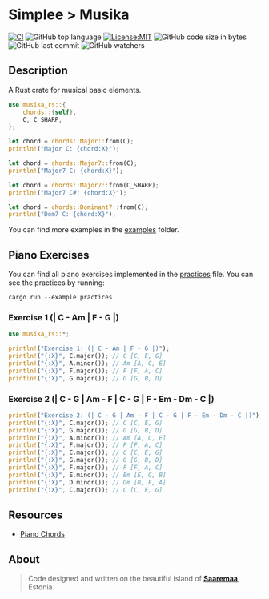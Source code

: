 # Simplee > Musika

[![CI][ci-badge]][ci-url]
![GitHub top language][lang-badge]
[![License:MIT][license-badge]][license-url]
![GitHub code size in bytes][size-badge]
![GitHub last commit][last-commit-badge]
![GitHub watchers][watchers-badge]

## Description
A Rust crate for musical basic elements.

```rust
use musika_rs::{
    chords::{self},
    C, C_SHARP,
};

let chord = chords::Major::from(C);
println!("Major C: {chord:X}");

let chord = chords::Major7::from(C);
println!("Major7 C: {chord:X}");

let chord = chords::Major7::from(C_SHARP);
println!("Major7 C#: {chord:X}");

let chord = chords::Dominant7::from(C);
println!("Dom7 C: {chord:X}");
```

You can find more examples in the [examples][examples_folder] folder.

## Piano Exercises
You can find all piano exercises implemented in the [practices][practices_file] file. You can see the practices by running:
```bsh
cargo run --example practices
```

### Exercise 1 (| C - Am | F - G |)
```rust
use musika_rs::*;

println!("Exercise 1: (| C - Am | F - G |)");
println!("{:X}", C.major()); // C [C, E, G]
println!("{:X}", A.minor()); // Am [A, C, E]
println!("{:X}", F.major()); // F [F, A, C]
println!("{:X}", G.major()); // G [G, B, D]
```

### Exercise 2 (| C - G | Am - F | C - G | F - Em - Dm - C |)
```rust
println!("Exercise 2: (| C - G | Am - F | C - G | F - Em - Dm - C |)");
println!("{:X}", C.major()); // C [C, E, G]
println!("{:X}", G.major()); // G [G, B, D]
println!("{:X}", A.minor()); // Am [A, C, E]
println!("{:X}", F.major()); // F [F, A, C]
println!("{:X}", C.major()); // C [C, E, G]
println!("{:X}", G.major()); // G [G, B, D]
println!("{:X}", F.major()); // F [F, A, C]
println!("{:X}", E.minor()); // Em [E, G, B]
println!("{:X}", D.minor()); // Dm [D, F, A]
println!("{:X}", C.major()); // C [C, E, G]
```

## Resources
- [Piano Chords][piano_chords_url]

## About
> Code designed and written on the beautiful island of [**Saaremaa**][estonia_url], Estonia.

[ci-badge]: https://github.com/veminovici/musika-rs/actions/workflows/ci.yml/badge.svg?branch=main
[ci-url]: https://github.com/veminovici/musika-rs/actions/workflows/ci.yml
[lang-badge]: https://img.shields.io/github/languages/top/veminovici/musika-rs
[license-badge]: https://img.shields.io/badge/License-MIT-yellow.svg
[license-url]: https://opensource.org/licenses/MIT
[size-badge]: https://img.shields.io/github/languages/code-size/veminovici/musika-rs
[last-commit-badge]: https://img.shields.io/github/last-commit/veminovici/musika-rs
[watchers-badge]: https://img.shields.io/github/watchers/veminovici/musika-rs
[piano_chords_url]: https://www.pianochord.org/
[estonia_url]: https://goo.gl/maps/DmB9ewY2R3sPGFnTA
[examples_folder]: ./examples/
[practices_file]: ./examples/practices.rs